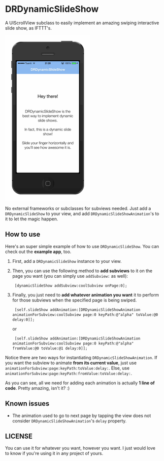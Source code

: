 DRDynamicSlideShow
==================

A UIScrollView subclass to easily implement an amazing swiping interactive slide show, as IFTTT's.

![DRDynamicSlideShow GIF](Screenshots/DRDynamicSlideShow.gif)

No external frameworks or subclasses for subviews needed. Just add a `DRDynamicSlideShow` to your view, and add `DRDynamicSlideShowAnimation`'s to it to let the magic happen.

## How to use

Here's an super simple example of how to use `DRDynamicSlideShow`. You can check out the **example app**, too.

1. First, add a `DRDynamicSlideShow` instance to your view.

2. Then, you can use the following method to **add subviews** to it on the page you want (you can simply use `addSubview:` as well):

		[dynamicSlideShow addSubview:coolSubview onPage:0];
	
3. Finally, you just need to **add whatever animation you want** it to perform for those subviews when the specified page is being swiped.

		[self.slideShow addAnimation:[DRDynamicSlideShowAnimation animationForSubview:coolSubview page:0 keyPath:@"alpha" toValue:@0 delay:0]];
	
	or

		[self.slideShow addAnimation:[DRDynamicSlideShowAnimation animationForSubview:coolSubview page:0 keyPath:@"alpha" fromValue:@0 toValue:@1 delay:0]];

Notice there are two ways for instantiating `DRDynamicSlideShowAnimation`. If you want the subview to animate **from its current value**, just use `animationForSubview:page:keyPath:toValue:delay:`. Else, use `animationForSubview:page:keyPath:fromValue:toValue:delay:`.

As you can see, all we need for adding each animation is actually **1 line of code**. Pretty amazing, isn't it? :)

## Known issues

- The animation used to go to next page by tapping the view does not consider `DRDynamicSlideShowAnimation`'s `delay` property.

## LICENSE

You can use it for whatever you want, however you want. I just would love to know if you're using it in any project of yours.